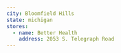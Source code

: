 ```yaml
---
city: Bloomfield Hills
state: michigan
stores:
  - name: Better Health
    address: 2053 S. Telegraph Road
---
```

